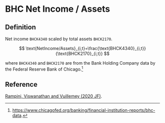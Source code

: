# BHC Net Income / Assets

## Definition

Net income `BHCK4340` scaled by total assets `BHCK2170`.

$$
\text{NetIncome/Assets}_{i,t}=\frac{\text{BHCK4340}_{i,t}}{\text{BHCK2170}_{i,t}}
$$

where `BHCK4340` and `BHCK2170` are from the Bank Holding Company data by the Federal Reserve Bank of Chicago.[^1] 

[^1]: https://www.chicagofed.org/banking/financial-institution-reports/bhc-data.

## Reference

[Rampini, Viswanathan and Vuillemey (2020 JF)](https://doi.org/10.1111/jofi.12868).